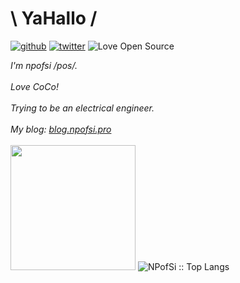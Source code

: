 # \ YaHallo /
<a href="https://github.com/npofsi"><img src="https://img.shields.io/badge/github-black.svg?style=for-the-badge&logo=github&logoColor=black&labelColor=ffffff" alt="github"></a>
<a href="https://twitter.com/npofsi"><img src="https://img.shields.io/badge/twitter-blue.svg?style=for-the-badge&logo=twitter&logoColor=black&labelColor=ffffff" alt="twitter"></a>
![Love Open Source](http://img.shields.io/badge/Open%20Source-%E2%9D%A4-green?style=for-the-badge)


<em>
I'm npofsi /pos/.<br/><br/>
Love CoCo!<br/><br/>
Trying to be an electrical engineer.<br/><br/>
  My blog: <a href="https://blog.npofsi.pro/">blog.npofsi.pro</a>
</em>
<br/>
<br/>

<tr>
  <td>
    <a style="display:inline">
      <img src="https://github-readme-stats.vercel.app/api?username=npofsi&show_icons=true&hide_border=true&count_private=true&include_all_commits=true" height="200"/>
    </a>
  </td>
  <td>
    <a style="display:inline">
      <img src="https://github-readme-stats.vercel.app/api/top-langs/?username=npofsi&langs_count=8&hide_border=true&layout=compact" alt="NPofSi :: Top Langs" />
    </a>
  </td>
</tr>
<!-- <img align='left' src="https://github-readme-stats.vercel.app/api?username=npofsi&show_icons=true"></p> -->
<!--
**npofsi/npofsi** is a ✨ _special_ ✨ repository because its `README.md` (this file) appears on your GitHub profile.

Here are some ideas to get you started:

- 🔭 I’m currently working on ...
- 🌱 I’m currently learning ...
- 👯 I’m looking to collaborate on ...
- 🤔 I’m looking for help with ...
- 💬 Ask me about ...
- 📫 How to reach me: ...
- 😄 Pronouns: ...
- ⚡ Fun fact: ...
-->
